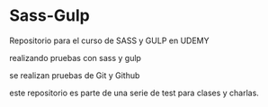 # Sass-Gulp
Repositorio para el curso de SASS y GULP en UDEMY

realizando pruebas con sass y gulp

se realizan pruebas de Git y Github

este repositorio es parte de una serie de test para clases y charlas.

